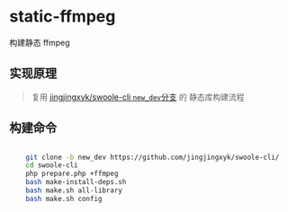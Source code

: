 # static-ffmpeg

构建静态 ffmpeg

## 实现原理

> 复用 [jingjingxyk/swoole-cli `new_dev`分支](https://github.com/jingjingxyk/swoole-cli/tree/new_dev) 的 静态库构建流程

## 构建命令

```bash

    git clone -b new_dev https://github.com/jingjingxyk/swoole-cli/
    cd swoole-cli
    php prepare.php +ffmpeg
    bash make-install-deps.sh
    bash make.sh all-library
    bash make.sh config

```
